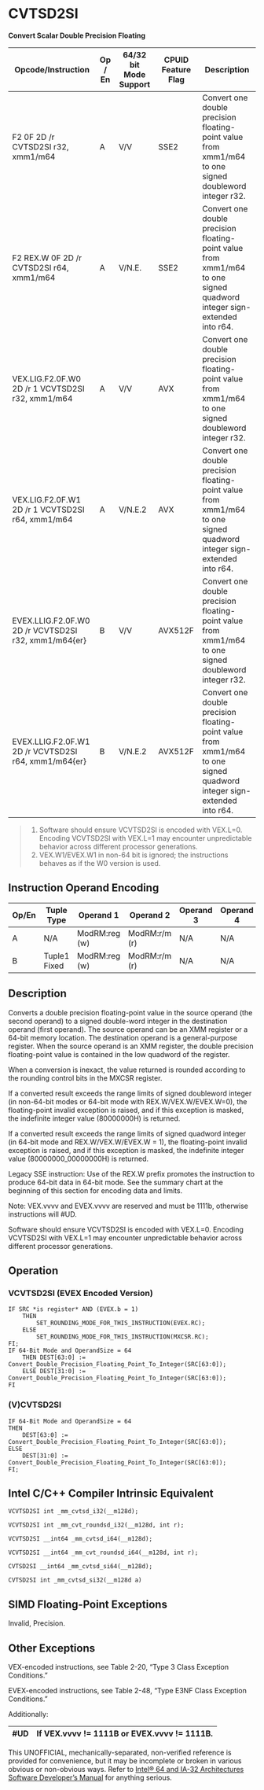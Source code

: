 # CVTSD2SI

**Convert Scalar Double Precision Floating**

| Opcode/Instruction                                   | Op / En | 64/32 bit Mode Support | CPUID Feature Flag | Description                                                                                                            |
| ---------------------------------------------------- | ------- | ---------------------- | ------------------ | ---------------------------------------------------------------------------------------------------------------------- |
| F2 0F 2D /r CVTSD2SI r32, xmm1/m64                   | A       | V/V                    | SSE2               | Convert one double precision floating-point value from xmm1/m64 to one signed doubleword integer r32.                  |
| F2 REX.W 0F 2D /r CVTSD2SI r64, xmm1/m64             | A       | V/N.E.                 | SSE2               | Convert one double precision floating-point value from xmm1/m64 to one signed quadword integer sign-extended into r64. |
| VEX.LIG.F2.0F.W0 2D /r 1 VCVTSD2SI r32, xmm1/m64     | A       | V/V                    | AVX                | Convert one double precision floating-point value from xmm1/m64 to one signed doubleword integer r32.                  |
| VEX.LIG.F2.0F.W1 2D /r 1 VCVTSD2SI r64, xmm1/m64     | A       | V/N.E.2                | AVX                | Convert one double precision floating-point value from xmm1/m64 to one signed quadword integer sign-extended into r64. |
| EVEX.LLIG.F2.0F.W0 2D /r VCVTSD2SI r32, xmm1/m64{er} | B       | V/V                    | AVX512F            | Convert one double precision floating-point value from xmm1/m64 to one signed doubleword integer r32.                  |
| EVEX.LLIG.F2.0F.W1 2D /r VCVTSD2SI r64, xmm1/m64{er} | B       | V/N.E.2                | AVX512F            | Convert one double precision floating-point value from xmm1/m64 to one signed quadword integer sign-extended into r64. |

> 1. Software should ensure VCVTSD2SI is encoded with VEX.L=0. Encoding VCVTSD2SI with VEX.L=1 may encounter unpredictable behavior across different processor generations.
> 2. VEX.W1/EVEX.W1 in non-64 bit is ignored; the instructions behaves as if the W0 version is used.

## Instruction Operand Encoding

| Op/En | Tuple Type   | Operand 1     | Operand 2     | Operand 3 | Operand 4 |
| ----- | ------------ | ------------- | ------------- | --------- | --------- |
| A     | N/A          | ModRM:reg (w) | ModRM:r/m (r) | N/A       | N/A       |
| B     | Tuple1 Fixed | ModRM:reg (w) | ModRM:r/m (r) | N/A       | N/A       |

## Description

Converts a double precision floating-point value in the source operand (the second operand) to a signed double-word integer in the destination operand (first operand). The source operand can be an XMM register or a 64-bit memory location. The destination operand is a general-purpose register. When the source operand is an XMM register, the double precision floating-point value is contained in the low quadword of the register.

When a conversion is inexact, the value returned is rounded according to the rounding control bits in the MXCSR register.

If a converted result exceeds the range limits of signed doubleword integer (in non-64-bit modes or 64-bit mode with REX.W/VEX.W/EVEX.W=0), the floating-point invalid exception is raised, and if this exception is masked, the indefinite integer value (80000000H) is returned.

If a converted result exceeds the range limits of signed quadword integer (in 64-bit mode and REX.W/VEX.W/EVEX.W = 1), the floating-point invalid exception is raised, and if this exception is masked, the indefinite integer value (80000000_00000000H) is returned.

Legacy SSE instruction: Use of the REX.W prefix promotes the instruction to produce 64-bit data in 64-bit mode. See the summary chart at the beginning of this section for encoding data and limits.

Note: VEX.vvvv and EVEX.vvvv are reserved and must be 1111b, otherwise instructions will #​​​UD.

Software should ensure VCVTSD2SI is encoded with VEX.L=0. Encoding VCVTSD2SI with VEX.L=1 may encounter unpredictable behavior across different processor generations.

## Operation

### VCVTSD2SI (EVEX Encoded Version)

```
IF SRC *is register* AND (EVEX.b = 1)
    THEN
        SET_ROUNDING_MODE_FOR_THIS_INSTRUCTION(EVEX.RC);
    ELSE
        SET_ROUNDING_MODE_FOR_THIS_INSTRUCTION(MXCSR.RC);
FI;
IF 64-Bit Mode and OperandSize = 64
    THEN DEST[63:0] := Convert_Double_Precision_Floating_Point_To_Integer(SRC[63:0]);
    ELSE DEST[31:0] := Convert_Double_Precision_Floating_Point_To_Integer(SRC[63:0]);
FI

```

### (V)CVTSD2SI

```
IF 64-Bit Mode and OperandSize = 64
THEN
    DEST[63:0] := Convert_Double_Precision_Floating_Point_To_Integer(SRC[63:0]);
ELSE
    DEST[31:0] := Convert_Double_Precision_Floating_Point_To_Integer(SRC[63:0]);
FI;

```

## Intel C/C++ Compiler Intrinsic Equivalent

```
VCVTSD2SI int _mm_cvtsd_i32(__m128d);

```

```
VCVTSD2SI int _mm_cvt_roundsd_i32(__m128d, int r);

```

```
VCVTSD2SI __int64 _mm_cvtsd_i64(__m128d);

```

```
VCVTSD2SI __int64 _mm_cvt_roundsd_i64(__m128d, int r);

```

```
CVTSD2SI __int64 _mm_cvtsd_si64(__m128d);

```

```
CVTSD2SI int _mm_cvtsd_si32(__m128d a)

```

## SIMD Floating-Point Exceptions

Invalid, Precision.

## Other Exceptions

VEX-encoded instructions, see Table 2-20, “Type 3 Class Exception Conditions.”

EVEX-encoded instructions, see Table 2-48, “Type E3NF Class Exception Conditions.”

Additionally:

| #​​​UD | If VEX.vvvv != 1111B or EVEX.vvvv != 1111B. |
| ------ | ------------------------------------------- |

This UNOFFICIAL, mechanically-separated, non-verified reference is provided for convenience, but it may be
incomplete or broken in various obvious or non-obvious
ways. Refer to [Intel® 64 and IA-32 Architectures Software Developer’s Manual](https://software.intel.com/en-us/download/intel-64-and-ia-32-architectures-sdm-combined-volumes-1-2a-2b-2c-2d-3a-3b-3c-3d-and-4) for anything serious.
